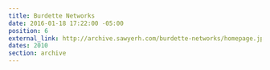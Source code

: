 ```yaml
---
title: Burdette Networks
date: 2016-01-18 17:22:00 -05:00
position: 6
external_link: http://archive.sawyerh.com/burdette-networks/homepage.jpg
dates: 2010
section: archive
---
```


